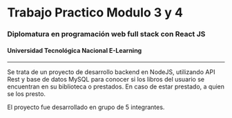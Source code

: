 <h1>Trabajo Practico Modulo 3 y 4</h1>
<h3>Diplomatura en programación web full stack con React JS</h3>
<h4>Universidad Tecnológica Nacional E-Learning</h4>
<hr>
<p>Se trata de un proyecto de desarrollo backend en NodeJS, utilizando API Rest y base de datos MySQL para conocer si los libros del usuario se encuentran en su biblioteca o prestados. En caso de estar prestado, a quien se los presto.</p>

<p>El proyecto fue desarrollado en grupo de 5 integrantes.</p>
